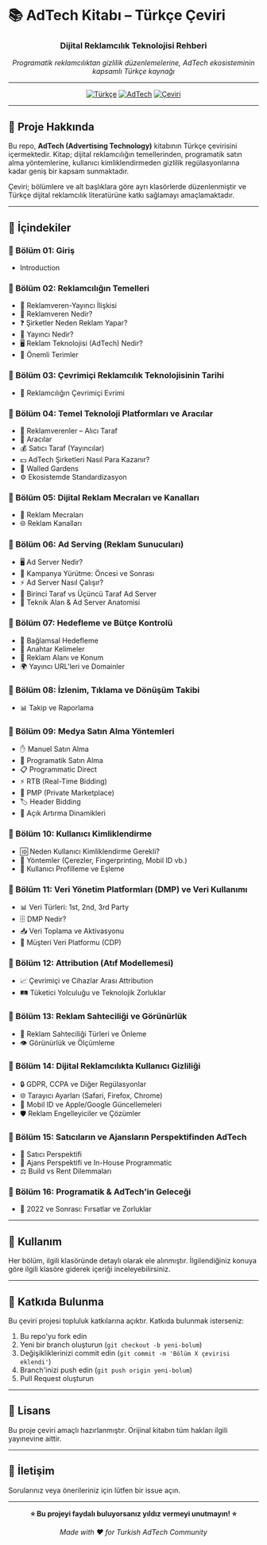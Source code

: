 # 📚 AdTech Kitabı – Türkçe Çeviri

<div align="center">

### Dijital Reklamcılık Teknolojisi Rehberi

*Programatik reklamcılıktan gizlilik düzenlemelerine, AdTech ekosisteminin kapsamlı Türkçe kaynağı*

---

[![Türkçe](https://img.shields.io/badge/Dil-Türkçe-red.svg)](https://github.com)
[![AdTech](https://img.shields.io/badge/Konu-AdTech-blue.svg)](https://github.com)
[![Çeviri](https://img.shields.io/badge/Durum-Çeviri_Devam_Ediyor-yellow.svg)](https://github.com)

</div>

---

## 🎯 Proje Hakkında

Bu repo, **AdTech (Advertising Technology)** kitabının Türkçe çevirisini içermektedir. Kitap; dijital reklamcılığın temellerinden, programatik satın alma yöntemlerine, kullanıcı kimliklendirmeden gizlilik regülasyonlarına kadar geniş bir kapsam sunmaktadır.

Çeviri; bölümlere ve alt başlıklara göre ayrı klasörlerde düzenlenmiştir ve Türkçe dijital reklamcılık literatürüne katkı sağlamayı amaçlamaktadır.

---

## 📖 İçindekiler

### 📌 Bölüm 01: Giriş
- Introduction

### 📌 Bölüm 02: Reklamcılığın Temelleri
- 🔗 Reklamveren-Yayıncı İlişkisi
- 💼 Reklamveren Nedir?
- ❓ Şirketler Neden Reklam Yapar?
- 📰 Yayıncı Nedir?
- 🖥️ Reklam Teknolojisi (AdTech) Nedir?
- 📝 Önemli Terimler

### 📌 Bölüm 03: Çevrimiçi Reklamcılık Teknolojisinin Tarihi
- 📜 Reklamcılığın Çevrimiçi Evrimi

### 📌 Bölüm 04: Temel Teknoloji Platformları ve Aracılar
- 🛒 Reklamverenler – Alıcı Taraf
- 🤝 Aracılar
- 💰 Satıcı Taraf (Yayıncılar)
- 💵 AdTech Şirketleri Nasıl Para Kazanır?
- 🏰 Walled Gardens
- ⚙️ Ekosistemde Standardizasyon

### 📌 Bölüm 05: Dijital Reklam Mecraları ve Kanalları
- 📱 Reklam Mecraları
- 🌐 Reklam Kanalları

### 📌 Bölüm 06: Ad Serving (Reklam Sunucuları)
- 🖥️ Ad Server Nedir?
- 🚀 Kampanya Yürütme: Öncesi ve Sonrası
- ⚡ Ad Server Nasıl Çalışır?
- 🔄 Birinci Taraf vs Üçüncü Taraf Ad Server
- 🔧 Teknik Alan & Ad Server Anatomisi

### 📌 Bölüm 07: Hedefleme ve Bütçe Kontrolü
- 🎯 Bağlamsal Hedefleme
- 🔑 Anahtar Kelimeler
- 📍 Reklam Alanı ve Konum
- 🌍 Yayıncı URL'leri ve Domainler

### 📌 Bölüm 08: İzlenim, Tıklama ve Dönüşüm Takibi
- 📊 Takip ve Raporlama

### 📌 Bölüm 09: Medya Satın Alma Yöntemleri
- ✋ Manuel Satın Alma
- 🤖 Programatik Satın Alma
- 📋 Programmatic Direct
- ⚡ RTB (Real-Time Bidding)
- 🔐 PMP (Private Marketplace)
- 🏷️ Header Bidding
- 🎲 Açık Artırma Dinamikleri

### 📌 Bölüm 10: Kullanıcı Kimliklendirme
- 🆔 Neden Kullanıcı Kimliklendirme Gerekli?
- 🍪 Yöntemler (Çerezler, Fingerprinting, Mobil ID vb.)
- 👤 Kullanıcı Profilleme ve Eşleme

### 📌 Bölüm 11: Veri Yönetim Platformları (DMP) ve Veri Kullanımı
- 📊 Veri Türleri: 1st, 2nd, 3rd Party
- 🗄️ DMP Nedir?
- 📥 Veri Toplama ve Aktivasyonu
- 💾 Müşteri Veri Platformu (CDP)

### 📌 Bölüm 12: Attribution (Atıf Modellemesi)
- 📈 Çevrimiçi ve Cihazlar Arası Attribution
- 🛤️ Tüketici Yolculuğu ve Teknolojik Zorluklar

### 📌 Bölüm 13: Reklam Sahteciliği ve Görünürlük
- 🚨 Reklam Sahteciliği Türleri ve Önleme
- 👁️ Görünürlük ve Ölçümleme

### 📌 Bölüm 14: Dijital Reklamcılıkta Kullanıcı Gizliliği
- 🔒 GDPR, CCPA ve Diğer Regülasyonlar
- 🌐 Tarayıcı Ayarları (Safari, Firefox, Chrome)
- 📱 Mobil ID ve Apple/Google Güncellemeleri
- 🛡️ Reklam Engelleyiciler ve Çözümler

### 📌 Bölüm 15: Satıcıların ve Ajansların Perspektifinden AdTech
- 💼 Satıcı Perspektifi
- 🏢 Ajans Perspektifi ve In-House Programmatic
- ⚖️ Build vs Rent Dilemmaları

### 📌 Bölüm 16: Programatik & AdTech'in Geleceği
- 🔮 2022 ve Sonrası: Fırsatlar ve Zorluklar

---

## 🚀 Kullanım

Her bölüm, ilgili klasöründe detaylı olarak ele alınmıştır. İlgilendiğiniz konuya göre ilgili klasöre giderek içeriği inceleyebilirsiniz.

---

## 🤝 Katkıda Bulunma

Bu çeviri projesi topluluk katkılarına açıktır. Katkıda bulunmak isterseniz:

1. Bu repo'yu fork edin
2. Yeni bir branch oluşturun (`git checkout -b yeni-bolum`)
3. Değişikliklerinizi commit edin (`git commit -m 'Bölüm X çevirisi eklendi'`)
4. Branch'inizi push edin (`git push origin yeni-bolum`)
5. Pull Request oluşturun

---

## 📄 Lisans

Bu proje çeviri amaçlı hazırlanmıştır. Orijinal kitabın tüm hakları ilgili yayınevine aittir.

---

## 📧 İletişim

Sorularınız veya önerileriniz için lütfen bir issue açın.

---

<div align="center">

**⭐ Bu projeyi faydalı buluyorsanız yıldız vermeyi unutmayın! ⭐**

*Made with ❤️ for Turkish AdTech Community*

</div>

